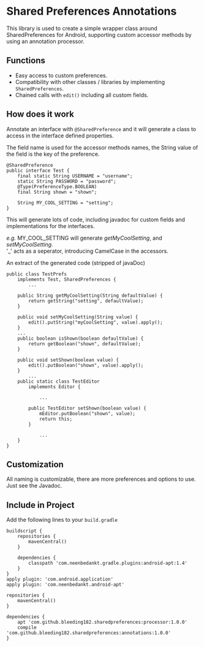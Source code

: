 # Shared Preferences Annotations
This library is used to create a simple wrapper class around SharedPreferences for Android,
supporting custom accessor methods by using an annotation processor.

## Functions
* Easy access to custom preferences.
* Compatibility with other classes / libraries by implementing `SharedPreferences`.
* Chained calls with `edit()` including all custom fields.

## How does it work
Annotate an interface with `@SharedPreference` and it will generate a class to access in
the interface defined properties.

The field name is used for the accessor methods names, the String value of the field is the key of the preference.

    @SharedPreference
    public interface Test {
        final static String USERNAME = "username";
        static String PASSWORD = "password";
        @Type(PreferenceType.BOOLEAN)
        final String shown = "shown";
    
        String MY_COOL_SETTING = "setting";
    }
    
This will generate lots of code,
including javadoc for custom fields and implementations for the interfaces.

*e.g.* MY_COOL_SETTING will generate *getMyCoolSetting*, and *setMyCoolSetting*.  
'_' acts as a seperator, introducing CamelCase in the accessors.

An extract of the generated code (stripped of javaDoc)

    public class TestPrefs
        implements Test, SharedPreferences {
            ...
            
        public String getMyCoolSetting(String defaultValue) {
            return getString("setting", defaultValue);
        }
        
        public void setMyCoolSetting(String value) {
            edit().putString("myCoolSetting", value).apply();
        }
        ...
        public boolean isShown(boolean defaultValue) {
            return getBoolean("shown", defaultValue);
        }
        
        public void setShown(boolean value) {
            edit().putBoolean("shown", value).apply();
        }
            ...
        public static class TestEditor
            implements Editor {
                
                ...
                
            public TestEditor setShown(boolean value) {
                mEditor.putBoolean("shown", value);
                return this;
            }
            
                ...
        }
    }

## Customization
All naming is customizable, there are more preferences and options to use. Just see the Javadoc.

## Include in Project
Add the following lines to your `build.gradle`

    buildscript {
        repositories {
            mavenCentral()
        }
    
        dependencies {
            classpath 'com.neenbedankt.gradle.plugins:android-apt:1.4'
        }
    }
    apply plugin: 'com.android.application'
    apply plugin: 'com.neenbedankt.android-apt'
    
    repositories {
        mavenCentral()
    }
    
    dependencies {
        apt 'com.github.bleeding182.sharedpreferences:processor:1.0.0'
        compile 'com.github.bleeding182.sharedpreferences:annotations:1.0.0'
    }
